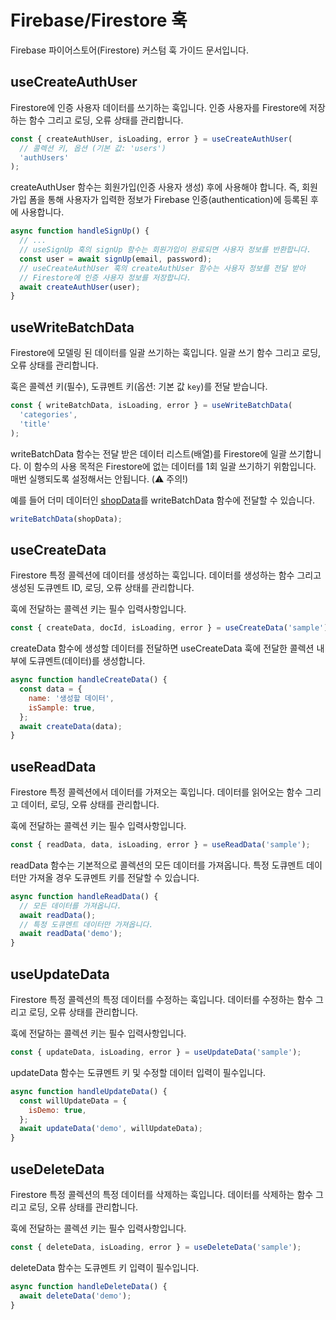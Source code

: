 # Firebase/Firestore 훅

Firebase 파이어스토어(Firestore) 커스텀 훅 가이드 문서입니다.

## useCreateAuthUser

Firestore에 인증 사용자 데이터를 쓰기하는 훅입니다.
인증 사용자를 Firestore에 저장하는 함수 그리고 로딩, 오류 상태를 관리합니다.

```jsx
const { createAuthUser, isLoading, error } = useCreateAuthUser(
  // 콜렉션 키, 옵션 (기본 값: 'users')
  'authUsers'
);
```

createAuthUser 함수는 회원가입(인증 사용자 생성) 후에 사용해야 합니다.
즉, 회원가입 폼을 통해 사용자가 입력한 정보가 Firebase 인증(authentication)에 등록된 후에 사용합니다.

```jsx
async function handleSignUp() {
  // ...
  // useSignUp 훅의 signUp 함수는 회원가입이 완료되면 사용자 정보를 반환합니다.
  const user = await signUp(email, password);
  // useCreateAuthUser 훅의 createAuthUser 함수는 사용자 정보를 전달 받아
  // Firestore에 인증 사용자 정보를 저장합니다.
  await createAuthUser(user);
}
```

## useWriteBatchData

Firestore에 모델링 된 데이터를 일괄 쓰기하는 훅입니다.
일괄 쓰기 함수 그리고 로딩, 오류 상태를 관리합니다.

훅은 콜렉션 키(필수), 도큐멘트 키(옵션: 기본 값 `key`)를 전달 받습니다.

```jsx
const { writeBatchData, isLoading, error } = useWriteBatchData(
  'categories',
  'title'
);
```

writeBatchData 함수는 전달 받은 데이터 리스트(배열)를 Firestore에 일괄 쓰기합니다.
이 함수의 사용 목적은 Firestore에 없는 데이터를 1회 일괄 쓰기하기 위함입니다.
매번 실행되도록 설정해서는 안됩니다. (⚠️ 주의!)

예를 들어 더미 데이터인 [shopData](https://gist.github.com/yamoo9/d94f140320402b63d99994436a75093d)를 writeBatchData 함수에 전달할 수 있습니다.

```jsx
writeBatchData(shopData);
```

## useCreateData

Firestore 특정 콜렉션에 데이터를 생성하는 훅입니다.
데이터를 생성하는 함수 그리고 생성된 도큐멘트 ID, 로딩, 오류 상태를 관리합니다.

훅에 전달하는 콜렉션 키는 필수 입력사항입니다.

```jsx
const { createData, docId, isLoading, error } = useCreateData('sample');
```

createData 함수에 생성할 데이터를 전달하면 useCreateData 훅에 전달한 콜렉션 내부에 도큐멘트(데이터)를 생성합니다.

```jsx
async function handleCreateData() {
  const data = {
    name: '생성할 데이터',
    isSample: true,
  };
  await createData(data);
}
```

## useReadData

Firestore 특정 콜렉션에서 데이터를 가져오는 훅입니다.
데이터를 읽어오는 함수 그리고 데이터, 로딩, 오류 상태를 관리합니다.

훅에 전달하는 콜렉션 키는 필수 입력사항입니다.

```jsx
const { readData, data, isLoading, error } = useReadData('sample');
```

readData 함수는 기본적으로 콜렉션의 모든 데이터를 가져옵니다.
특정 도큐멘트 데이터만 가져올 경우 도큐멘트 키를 전달할 수 있습니다.

```jsx
async function handleReadData() {
  // 모든 데이터를 가져옵니다.
  await readData();
  // 특정 도큐멘트 데이터만 가져옵니다.
  await readData('demo');
}
```

## useUpdateData

Firestore 특정 콜렉션의 특정 데이터를 수정하는 훅입니다.
데이터를 수정하는 함수 그리고 로딩, 오류 상태를 관리합니다.

훅에 전달하는 콜렉션 키는 필수 입력사항입니다.

```jsx
const { updateData, isLoading, error } = useUpdateData('sample');
```

updateData 함수는 도큐멘트 키 및 수정할 데이터 입력이 필수입니다.

```jsx
async function handleUpdateData() {
  const willUpdateData = {
    isDemo: true,
  };
  await updateData('demo', willUpdateData);
}
```

## useDeleteData

Firestore 특정 콜렉션의 특정 데이터를 삭제하는 훅입니다.
데이터를 삭제하는 함수 그리고 로딩, 오류 상태를 관리합니다.

훅에 전달하는 콜렉션 키는 필수 입력사항입니다.

```jsx
const { deleteData, isLoading, error } = useDeleteData('sample');
```

deleteData 함수는 도큐멘트 키 입력이 필수입니다.

```jsx
async function handleDeleteData() {
  await deleteData('demo');
}
```
